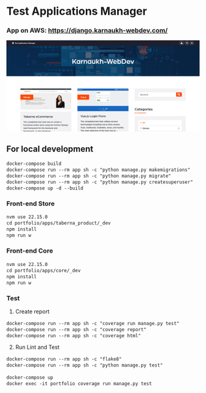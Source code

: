 # Test Applications Manager

### App on AWS: <https://django.karnaukh-webdev.com/>

![TAM screenshot](https://github.com/SerhiiKarnaukh/test-applications-manager/blob/main/tam.jpg)

## For local development

```
docker-compose build
docker-compose run --rm app sh -c "python manage.py makemigrations"
docker-compose run --rm app sh -c "python manage.py migrate"
docker-compose run --rm app sh -c "python manage.py createsuperuser"
docker-compose up -d --build
```

### Front-end Store

```
nvm use 22.15.0
cd portfolio/apps/taberna_product/_dev
npm install
npm run w
```

### Front-end Core

```
nvm use 22.15.0
cd portfolio/apps/core/_dev
npm install
npm run w
```

### Test

1. Create report

```
docker-compose run --rm app sh -c "coverage run manage.py test"
docker-compose run --rm app sh -c "coverage report"
docker-compose run --rm app sh -c "coverage html"
```

2. Run Lint and Test

```
docker-compose run --rm app sh -c "flake8"
docker-compose run --rm app sh -c "python manage.py test"

docker-compose up
docker exec -it portfolio coverage run manage.py test
```
